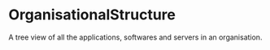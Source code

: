 OrganisationalStructure
=======================

A tree view of all the applications, softwares and servers in an organisation.
